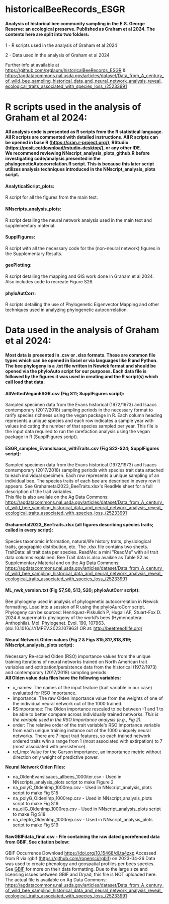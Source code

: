 # historicalBeeRecords_ESGR
#### Analysis of historical bee community sampling in the E.S. George Reserve: an ecological preserve. Published as Graham et al 2024. The contents here are split into two folders:

1 - R scripts used in the analysis of Graham et al 2024

2 - Data used in the analysis of Graham et al 2024

Further info at available at https://github.com/prglaum/historicalBeeRecords_ESGR & 
https://agdatacommons.nal.usda.gov/articles/dataset/Data_from_A_century_of_wild_bee_sampling_historical_data_and_neural_network_analysis_reveal_ecological_traits_associated_with_species_loss_/25233991


# R scripts used in the analysis of Graham et al 2024:
#### All analysis code is presented as R scripts from the R statistical language. All R scripts are commented with detailed instructions. All R scripts can be opened in base R (https://cran.r-project.org/), RStudio (https://posit.co/download/rstudio-desktop/), or any other IDE. <br>    We recommend reviewing NNscript_analysis_plots_github.R before investigating code/analysis presented in the phylogeneticAutocorrelation.R script. This is because this later script utilizes analysis techniques introduced in the NNscript_analysis_plots script. 

#### AnalyticalScript_plots:
R script for all the figures from the main text.

#### NNscripts_analysis_plots:
R script detailing the neural network analysis used in the main text and supplementary material. 

#### SupplFigures:
R script with all the necessary code for the (non-neural network) figures in the Supplementary Results. 

#### geoPlotting:
R script detailing the mapping and GIS work done in Graham et al 2024. Also includes code to recreate Figure S26. 

#### phyloAutCorr:
R scripts detailing the use of Phylogenetic Eigenvector Mapping and other techniques used in analyzing phylogenetic autocorrelation. 

# Data used in the analysis of Graham et al 2024:
#### Most data is presented in .csv or .xlsx formats. These are common file types which can be opened in Excel or via languages like R and Python. The bee phylogeny is a .txt file written in Newick format and should be opened via the phyloAuto script for our purposes. Each data file is followed by the figures it was used in creating and the R script(s) which call load that data. 

#### AllVettedVeganESGR.csv (Fig S11; SupplFigures script):
Sampled specimen data from the Evans historical (1972/1973) and Isaacs contemporary (2017/2018) sampling periods in the 
necessary format to rarify species richness using the vegan package in R. Each column heading represents a unique species and each row indicates a sample year with values indicating the number of that species sampled per year. This file is the input data required to run the rarefaction analysis using the vegan package in R (SupplFigures script). 

#### ESGR_samples_EvansIsaacs_withTraits.csv (Fig S22-S24; SupplFigures script):
Sampled specimen data from the Evans historical (1972/1973) and Isaacs contemporary (2017/2018) sampling periods with 
species trait data attached to each individual specimen. Each row represents a unique sampling of an individual bee. The species traits of each bee are described in every row it appears. See Grahametal2023_BeeTraits.xlsx's ReadMe sheet for a full description of the trait variables.  
This file is also availale on the Ag Data Commons: https://agdatacommons.nal.usda.gov/articles/dataset/Data_from_A_century_of_wild_bee_sampling_historical_data_and_neural_network_analysis_reveal_ecological_traits_associated_with_species_loss_/25233991

#### Grahametal2023_BeeTraits.xlsx (all figures describing species traits; called in every script):
Species taxonomic information, natural/life history traits, physiological traits, geographic distribution, etc. 
The .xlsx file contains two sheets. TraitData: all trait data per species. ReadMe: a mini "ReadMe" with all trait data columns explained. 
Bee Trait data is also availale as Table S2 as Supplementary Material and on the Ag Data Commons: https://agdatacommons.nal.usda.gov/articles/dataset/Data_from_A_century_of_wild_bee_sampling_historical_data_and_neural_network_analysis_reveal_ecological_traits_associated_with_species_loss_/25233991

#### ML_nwk_version.txt (Fig S7,S8, S13, S20; phyloAutCorr script):
Bee phylogeny used in analysis of phylogenetic autocorrelation in Newick formatting. Load into a session of R using the phyloAuroCorr script. Phylogeny can be sourced:
Henríquez-Piskulich P, Hugall AF, Stuart-Fox D. 2024 A supermatrix phylogeny of the world’s bees (Hymenoptera: Anthophila). 
Mol. Phylogenet. Evol. 190, 107963. (doi:10.1016/J.YMPEV.2023.107963) 
OR at: http://beetreeoflife.org/

#### Neural Network Olden values (Fig 2 & Figs S15,S17,S18,S19; NNscript_analysis_plots script):
Necessary Re-scaled Olden (RSO) importance values from the unique training iterations of neural networks trained on North
American trait variables and extirpation/persistence data from the historical (1972/1973) and contemporary (2017/2018) 
sampling periods. <br>
**All Olden value data files have the following variables:** <br>
- x_names: The names of the input feature (trait variable in our case) evaluated for RSO Importance.<br>
- importance: The raw Olden importance value from the weights of one of the individual neural network out of the 1000 trained.<br>
- RSimportance: The Olden importance rescaled to be between -1 and 1 to be able to better compare across individually trained networks. _This is the variable used in the RSO Importance analysis (e.g., Fig 2)._ <br>
- order: The relative order of the trait variable's RSO Importance variable from each unique training instance out of the 1000 uniquely neural networks. There are 7 input trait features, so each trained network ordered traits w/in a range from 1 (most associated with extirpation) to 7 (most associated with persistence).  <br>
- rel_imp: Value for the Garson importance, an importance metric without direction only weight of predictive power. 

**Neural Network Olden Files:** <br>
- na_OldenEvansIsaacs_allbees_1000iter.csv - Used in NNscripts_analysis_plots script to make Figure 2 <br>
- na_polyC_OldenImp_1000rep.csv - Used in NNscript_analysis_plots script to make Fig S15 <br>
- na_polyG_OldenImp_1000rep.csv - Used in NNscript_analysis_plots script to make Fig S16 <br>
- na_oliG_OldenImp_1000rep.csv - Used in NNscript_analysis_plots script to make Fig S18 <br>
- na_clepto_OldenImp_1000rep.csv - Used in NNscript_analysis_plots script to make Fig S19 <br>

#### RawGBIFdata_final.csv - File containing the raw dated georefenced data from GBIF. See citation below:
GBIF Occurrence Download https://doi.org/10.15468/dl.ta4zxp 
Accessed from R via rgbif (https://github.com/ropensci/rgbif) on 2023-04-26
Data was used to create phenology and geospatial profiles per bees species. See [GBIF](https://www.gbif.org/) for more on their data formatting. Due to the large size and licensing issues between GBIF and Dryad, this file is NOT uploaded here. The actual file is available on Ag Data Commons: https://agdatacommons.nal.usda.gov/articles/dataset/Data_from_A_century_of_wild_bee_sampling_historical_data_and_neural_network_analysis_reveal_ecological_traits_associated_with_species_loss_/25233991
